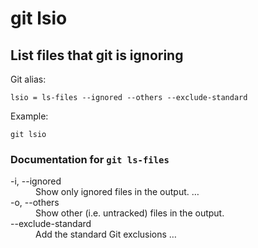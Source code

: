 # git lsio

## List files that git is ignoring

Git alias:

```git
lsio = ls-files --ignored --others --exclude-standard
```

Example:

```shell
git lsio
```

### Documentation for `git ls-files`

<dl>

<dt>-i, --ignored</dt>

<dd>
Show only ignored files in the output. …
</dd>

<dt>-o, --others</dt>

<dd>
Show other (i.e. untracked) files in the output.
</dd>

<dt>--exclude-standard</dt>

<dd>
Add the standard Git exclusions …
</dd>

</dl>
